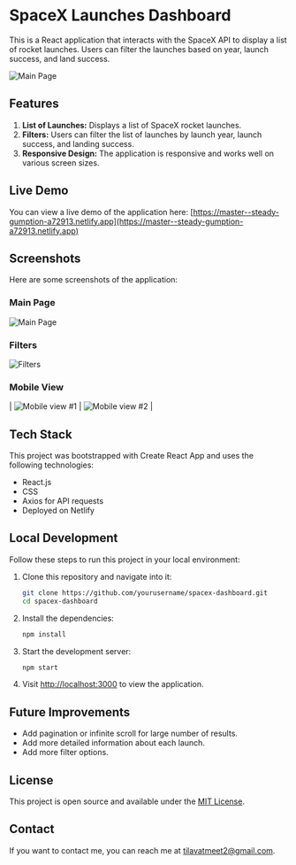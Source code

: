 # SpaceX Launches Dashboard

This is a React application that interacts with the SpaceX API to display a list of rocket launches. Users can filter the launches based on year, launch success, and land success.

![Main Page](https://github.com/meettilavat/spacex-launches/assets/38155303/79490c95-7b26-42c0-82f2-0d54b096630a)

## Features

1. **List of Launches:** Displays a list of SpaceX rocket launches.
2. **Filters:** Users can filter the list of launches by launch year, launch success, and landing success.
3. **Responsive Design:** The application is responsive and works well on various screen sizes.

## Live Demo

You can view a live demo of the application here: [https://master--steady-gumption-a72913.netlify.app](https://master--steady-gumption-a72913.netlify.app)

## Screenshots

Here are some screenshots of the application:

### Main Page

![Main Page](https://github.com/meettilavat/spacex-launches/assets/38155303/79490c95-7b26-42c0-82f2-0d54b096630a)

### Filters

![Filters](https://github.com/meettilavat/spacex-launches/assets/38155303/2977ef55-bb1e-4aba-b8b1-680e9eb58e0b)

### Mobile View
| ![Mobile view #1](https://github.com/meettilavat/spacex-launches/assets/38155303/d155dee9-4119-4ed3-93ee-4b4fa1b49ba9) | ![Mobile view #2](https://github.com/meettilavat/spacex-launches/assets/38155303/840c2fc4-29dc-46e3-a652-7e633baba38b) |

## Tech Stack

This project was bootstrapped with Create React App and uses the following technologies:

- React.js
- CSS
- Axios for API requests
- Deployed on Netlify

## Local Development

Follow these steps to run this project in your local environment:

1. Clone this repository and navigate into it:

    ```bash
    git clone https://github.com/yourusername/spacex-dashboard.git
    cd spacex-dashboard
    ```

2. Install the dependencies:

    ```bash
    npm install
    ```

3. Start the development server:

    ```bash
    npm start
    ```

4. Visit [http://localhost:3000](http://localhost:3000) to view the application.

## Future Improvements

- Add pagination or infinite scroll for large number of results.
- Add more detailed information about each launch.
- Add more filter options.

## License

This project is open source and available under the [MIT License](LICENSE).

## Contact

If you want to contact me, you can reach me at <tilavatmeet2@gmail.com>.
